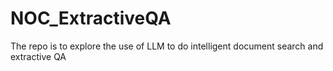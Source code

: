 # NOC_ExtractiveQA
The repo is to explore the use of LLM to do intelligent document search and extractive QA
